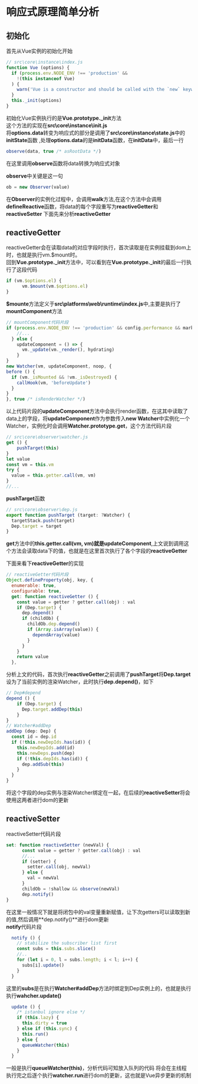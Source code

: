 # 响应式原理简单分析

## 初始化

首先从Vue实例的初始化开始

```javascript
// src\core\instance\index.js
function Vue (options) {
  if (process.env.NODE_ENV !== 'production' &&
    !(this instanceof Vue)
  ) {
    warn('Vue is a constructor and should be called with the `new` keyword')
  }
  this._init(options)
}
```

初始化Vue实例执行的是**Vue.prototype.\_init**方法  
这个方法的实现在**src\core\instance\init.js**  
将**options.data**转变为响应式的部分是调用了**src\core\instance\state.js**中的**initState**函数 ,处理**options.data**的是**initData**函数，在**initData**中，最后一行

```javascript
observe(data, true /* asRootData */)
```

在这里调用**observe**函数将data转换为响应式对象

**observe**中关键是这一句

```javascript
ob = new Observer(value)
```

在**Observer**的实例化过程中，会调用**walk**方法,在这个方法中会调用**defineReactive**函数，将data的每个字段重写为**reactiveGetter**和**reactiveSetter** 下面先来分析**reactiveGetter**

## reactiveGetter

reactiveGetter会在读取data的对应字段时执行，首次读取是在实例挂载到dom上时，也就是执行vm.$mount时。  
回到**Vue.prototype.\_init**方法中，可以看到在**Vue.prototype.\_init**的最后一行执行了这段代码

```javascript
if (vm.$options.el) {
      vm.$mount(vm.$options.el)
}
```

**$mounte**方法定义于**src\platforms\web\runtime\index.js**中,主要是执行了**mountComponent**方法

```javascript
// mountComponent代码片段
if (process.env.NODE_ENV !== 'production' && config.performance && mark) {
    //...
  } else {
    updateComponent = () => {
      vm._update(vm._render(), hydrating)
    }
}
new Watcher(vm, updateComponent, noop, {
before () {
  if (vm._isMounted && !vm._isDestroyed) {
    callHook(vm, 'beforeUpdate')
  }
}
}, true /* isRenderWatcher */)
```

以上代码片段的**updateComponent**方法中会执行render函数，在这其中读取了data上的字段，将**updateComponent**作为参数传入**new Watcher**中实例化一个Watcher，实例化时会调用**Watcher.prototype.get**，这个方法代码片段

```javascript
// src\core\observer\watcher.js
get () {
    pushTarget(this)
}
let value
const vm = this.vm
try {
  value = this.getter.call(vm, vm) 
}
//...
```

**pushTarget**函数

```javascript
// src\core\observer\dep.js
export function pushTarget (target: ?Watcher) {
  targetStack.push(target)
  Dep.target = target
}
```

**get**方法中的**this.getter.call\(vm, vm\)**就是**updateComponent**,上文说到调用这个方法会读取data下的值，也就是在这里首次执行了各个字段的**reactiveGetter**

下面来看下**reactiveGetter**的实现

```javascript
// reactiveGetter代码片段
Object.defineProperty(obj, key, {
  enumerable: true,
  configurable: true,
  get: function reactiveGetter () {
    const value = getter ? getter.call(obj) : val
    if (Dep.target) {
      dep.depend()
      if (childOb) {
        childOb.dep.depend()
        if (Array.isArray(value)) {
          dependArray(value)
        }
      }
    }
    return value
  },
```

分析上文的代码，首次执行**reactiveGetter**之前调用了**pushTarget**将**Dep.target**设为了当前实例的渲染Watcher，此时执行**dep.depend\(\)**，如下

```javascript
// Dep#depend
depend () {
    if (Dep.target) {
      Dep.target.addDep(this)
    }
}
// Watcher#addDep
addDep (dep: Dep) {
  const id = dep.id
  if (!this.newDepIds.has(id)) {
    this.newDepIds.add(id)
    this.newDeps.push(dep)
    if (!this.depIds.has(id)) {
      dep.addSub(this)
    }
  }
}
```

将这个字段的dep实例与渲染Watcher绑定在一起，在后续的**reactiveSetter**将会使用这两者进行dom的更新

## reactiveSetter

reactiveSetter代码片段

```javascript
set: function reactiveSetter (newVal) {
      const value = getter ? getter.call(obj) : val
      //...
      if (setter) {
        setter.call(obj, newVal)
      } else {
        val = newVal
      }
      childOb = !shallow && observe(newVal)
      dep.notify()
}
```

在这里一般情况下就是将闭包中的val变量重新赋值，让下次getters可以读取到新的值,然后调用**dep.notify\(\)**进行dom更新  
**notify**代码片段

```javascript
  notify () {
    // stabilize the subscriber list first
    const subs = this.subs.slice()
    //..
    for (let i = 0, l = subs.length; i < l; i++) {
      subs[i].update()
    }
  }
```

这里的**subs**是在执行**Watcher\#addDep**方法时绑定到Dep实例上的，也就是执行执行**wahcher.update\(\)**

```javascript
  update () {
    /* istanbul ignore else */
    if (this.lazy) {
      this.dirty = true
    } else if (this.sync) {
      this.run()
    } else {
      queueWatcher(this)
    }
  }
```

一般是执行**queueWatcher\(this\)**，分析代码可知放入队列的代码 将会在主线程执行完之后逐个执行**watcher.run**进行dom的更新，这也就是Vue异步更新的机制

